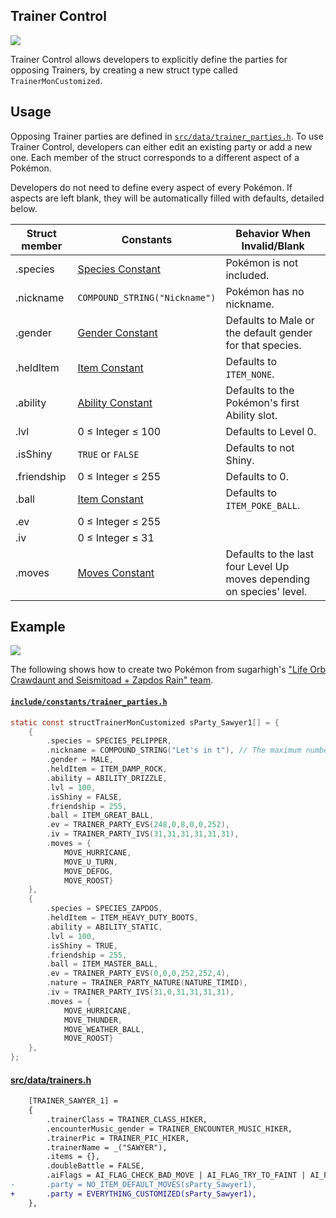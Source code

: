 ## Trainer Control

![](https://archives.bulbagarden.net/media/upload/f/f9/Fire_Blast_III.png)

Trainer Control allows developers to explicitly define the parties for opposing Trainers, by creating a new struct type called `TrainerMonCustomized`.

## Usage 

Opposing Trainer parties are defined in [`src/data/trainer_parties.h`](https://github.com/rh-hideout/pokeemerald-expansion/tree/upcoming/src/data/trainer_parties.h). To use Trainer Control, developers can either edit an existing party or add a new one. Each member of the struct corresponds to a different aspect of a Pokémon.

Developers do not need to define every aspect of every Pokémon. If aspects are left blank, they will be automatically filled with defaults, detailed below.

| Struct member | Constants                                                    | Behavior When Invalid/Blank                                  |
| ------------- | ------------------------------------------------------------ | ------------------------------------------------------------ |
| .species      | [Species Constant](https://github.com/rh-hideout/pokeemerald-expansion/tree/upcoming/include/constants/species.h) | Pokémon is not included.                                     |
| .nickname     | `COMPOUND_STRING("Nickname")`                                | Pokémon has no nickname.                                     |
| .gender       | [Gender Constant](https://github.com/rh-hideout/pokeemerald-expansion/tree/upcoming/include/constants/trainers.h) | Defaults to Male or the default gender for that species.     |
| .heldItem     | [Item Constant](https://github.com/rh-hideout/pokeemerald-expansion/tree/upcoming/include/constants/items.h) | Defaults to `ITEM_NONE`.                                     |
| .ability      | [Ability Constant](https://github.com/rh-hideout/pokeemerald-expansion/tree/upcoming/include/constants/abilities.h) | Defaults to the Pokémon's first Ability slot.                |
| .lvl          | 0 ≤ Integer ≤ 100                                            | Defaults to Level 0.                                         |
| .isShiny      | `TRUE` or `FALSE`                                            | Defaults to not Shiny.                                       |
| .friendship   | 0 ≤ Integer ≤ 255                                            | Defaults to 0.                                               |
| .ball         | [Item Constant](https://github.com/rh-hideout/pokeemerald-expansion/tree/upcoming/include/constants/items.h) | Defaults to `ITEM_POKE_BALL`.                                |
| .ev           | 0 ≤ Integer ≤ 255                                            |                                                              |
| .iv           | 0 ≤ Integer ≤ 31                                             |                                                              |
| .moves        | [Moves Constant](https://github.com/rh-hideout/pokeemerald-expansion/tree/upcoming/include/constants/moves.h) | Defaults to the last four Level Up moves depending on species' level. |

## Example

![](https://archives.bulbagarden.net/media/upload/f/f9/Fire_Blast_III.png)

The following shows how to create two Pokémon from sugarhigh's ["Life Orb Crawdaunt and Seismitoad + Zapdos Rain" team](https://pokepast.es/5193200d72df25df).

#### [`include/constants/trainer_parties.h`](https://github.com/rh-hideout/pokeemerald-expansion/tree/upcoming/include/constants/trainer_parties.h)

```c
static const structTrainerMonCustomized sParty_Sawyer1[] = {
    {
        .species = SPECIES_PELIPPER,
        .nickname = COMPOUND_STRING("Let's in t"), // The maximum number of characters is  `POKEMON_NAME_LENGTH`
        .gender = MALE,
        .heldItem = ITEM_DAMP_ROCK,
        .ability = ABILITY_DRIZZLE,
        .lvl = 100,
        .isShiny = FALSE,
        .friendship = 255,
        .ball = ITEM_GREAT_BALL,
        .ev = TRAINER_PARTY_EVS(248,0,8,0,0,252),
        .iv = TRAINER_PARTY_IVS(31,31,31,31,31,31),
        .moves = {
            MOVE_HURRICANE,
            MOVE_U_TURN,
            MOVE_DEFOG,
            MOVE_ROOST}
    },
    {
        .species = SPECIES_ZAPDOS,
        .heldItem = ITEM_HEAVY_DUTY_BOOTS,
        .ability = ABILITY_STATIC,
        .lvl = 100,
        .isShiny = TRUE,
        .friendship = 255,
        .ball = ITEM_MASTER_BALL,
        .ev = TRAINER_PARTY_EVS(0,0,0,252,252,4),
        .nature = TRAINER_PARTY_NATURE(NATURE_TIMID),
        .iv = TRAINER_PARTY_IVS(31,0,31,31,31,31),
        .moves = {
            MOVE_HURRICANE,
            MOVE_THUNDER,
            MOVE_WEATHER_BALL,
            MOVE_ROOST}
    },
};
```

#### [src/data/trainers.h](https://github.com/rh-hideout/pokeemerald-expansion/tree/upcoming/src/data/trainers.h)

```diff
    [TRAINER_SAWYER_1] =
    {
        .trainerClass = TRAINER_CLASS_HIKER,
        .encounterMusic_gender = TRAINER_ENCOUNTER_MUSIC_HIKER,
        .trainerPic = TRAINER_PIC_HIKER,
        .trainerName = _("SAWYER"),
        .items = {},
        .doubleBattle = FALSE,
        .aiFlags = AI_FLAG_CHECK_BAD_MOVE | AI_FLAG_TRY_TO_FAINT | AI_FLAG_CHECK_VIABILITY,
-       .party = NO_ITEM_DEFAULT_MOVES(sParty_Sawyer1),
+       .party = EVERYTHING_CUSTOMIZED(sParty_Sawyer1),
    },
```
